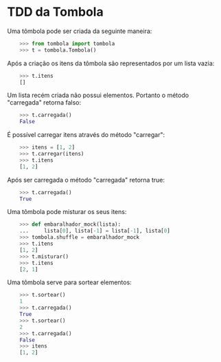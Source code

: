 # TDD da Tombola

Uma tômbola pode ser criada da seguinte maneira:

```python
    >>> from tombola import tombola
    >>> t = tombola.Tombola()

```

Após a criação os itens da tômbola são representados por um lista vazia:

```python
    >>> t.itens
    []

```

Um lista recém criada não possui elementos. Portanto o método "carregada" retorna falso:

```python
    >>> t.carregada()
    False

```

É possível carregar itens através do método "carregar":

```python
    >>> itens = [1, 2]
    >>> t.carregar(itens)
    >>> t.itens
    [1, 2]

```

Após ser carregada o método "carregada" retorna true:

```python
    >>> t.carregada()
    True

```

Uma tômbola pode misturar os seus itens:

```python
    >>> def embaralhador_mock(lista):
    ...     lista[0], lista[-1] = lista[-1], lista[0]
    >>> tombola.shuffle = embaralhador_mock
    >>> t.itens
    [1, 2]
    >>> t.misturar()
    >>> t.itens
    [2, 1]

```

Uma tômbola serve para sortear elementos:

```python
    >>> t.sortear()
    1
    >>> t.carregada()
    True
    >>> t.sortear()
    2
    >>> t.carregada()
    False
    >>> itens
    [1, 2]

```